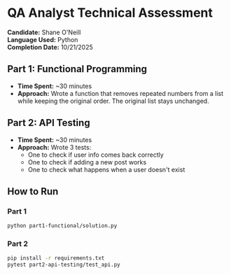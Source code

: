 # QA Analyst Technical Assessment

**Candidate:** Shane O'Neill  
**Language Used:** Python  
**Completion Date:** 10/21/2025        

## Part 1: Functional Programming
- **Time Spent:** ~30 minutes  
- **Approach:** Wrote a function that removes repeated numbers from a list while keeping the original order. The original list stays unchanged.

## Part 2: API Testing
- **Time Spent:** ~30 minutes  
- **Approach:** Wrote 3 tests:
  - One to check if user info comes back correctly
  - One to check if adding a new post works
  - One to check what happens when a user doesn't exist

## How to Run

### Part 1
```bash
python part1-functional/solution.py
```

### Part 2
```bash
pip install -r requirements.txt
pytest part2-api-testing/test_api.py
```


